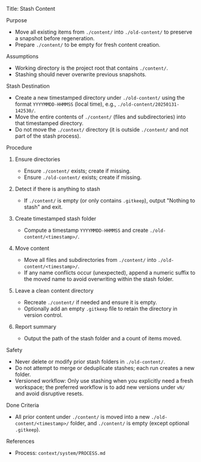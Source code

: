 Title: Stash Content

Purpose
- Move all existing items from `./content/` into `./old-content/` to preserve a snapshot before regeneration.
- Prepare `./content/` to be empty for fresh content creation.

Assumptions
- Working directory is the project root that contains `./content/`.
- Stashing should never overwrite previous snapshots.

Stash Destination
- Create a new timestamped directory under `./old-content/` using the format `YYYYMMDD-HHMMSS` (local time), e.g., `./old-content/20250131-142530/`.
- Move the entire contents of `./content/` (files and subdirectories) into that timestamped directory.
- Do not move the `./context/` directory (it is outside `./content/` and not part of the stash process).

Procedure
1) Ensure directories
   - Ensure `./content/` exists; create if missing.
   - Ensure `./old-content/` exists; create if missing.

2) Detect if there is anything to stash
   - If `./content/` is empty (or only contains `.gitkeep`), output "Nothing to stash" and exit.

3) Create timestamped stash folder
   - Compute a timestamp `YYYYMMDD-HHMMSS` and create `./old-content/<timestamp>/`.

4) Move content
   - Move all files and subdirectories from `./content/` into `./old-content/<timestamp>/`.
   - If any name conflicts occur (unexpected), append a numeric suffix to the moved name to avoid overwriting within the stash folder.

5) Leave a clean content directory
   - Recreate `./content/` if needed and ensure it is empty.
   - Optionally add an empty `.gitkeep` file to retain the directory in version control.

6) Report summary
   - Output the path of the stash folder and a count of items moved.

Safety
- Never delete or modify prior stash folders in `./old-content/`.
- Do not attempt to merge or deduplicate stashes; each run creates a new folder.
- Versioned workflow: Only use stashing when you explicitly need a fresh workspace; the preferred workflow is to add new versions under `vN/` and avoid disruptive resets.

Done Criteria
- All prior content under `./content/` is moved into a new `./old-content/<timestamp>/` folder, and `./content/` is empty (except optional `.gitkeep`).

References
- Process: `context/system/PROCESS.md`
